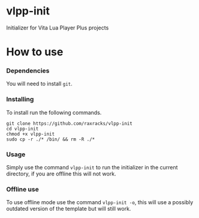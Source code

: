 # vlpp-init
Initializer for Vita Lua Player Plus projects

# How to use
### Dependencies
You will need to install ``git``.

### Installing
To install run the following commands.
```
git clone https://github.com/raxracks/vlpp-init
cd vlpp-init
chmod +x vlpp-init
sudo cp -r ./* /bin/ && rm -R ./*
```

### Usage
Simply use the command ``vlpp-init`` to run the initializer in the current directory, if you are offline this will not work.

### Offline use
To use offline mode use the command ``vlpp-init -o``, this will use a possibly outdated version of the template but will still work.
